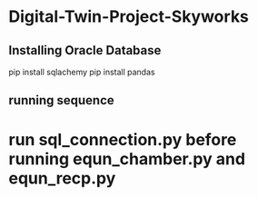 # Digital-Twin-Project-Skyworks

## Installing Oracle Database
pip install sqlachemy
pip install pandas

## running sequence
# run sql_connection.py before running equn_chamber.py and equn_recp.py
